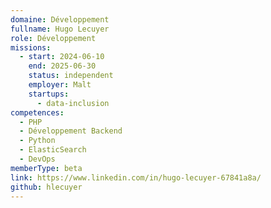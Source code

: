 ```yaml
---
domaine: Développement
fullname: Hugo Lecuyer
role: Développement
missions:
  - start: 2024-06-10
    end: 2025-06-30
    status: independent
    employer: Malt
    startups:
      - data-inclusion
competences:
  - PHP
  - Développement Backend
  - Python
  - ElasticSearch
  - DevOps
memberType: beta
link: https://www.linkedin.com/in/hugo-lecuyer-67841a8a/
github: hlecuyer
---
```

